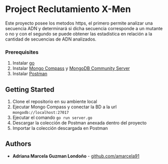# Project Reclutamiento X-Men

Este proyecto posee los metodos https, el primero permite analizar una secuencia ADN y determinará si dicha secuencia corresponde a un mutante o no y con el segundo se puede obtener las estadistica en relación a la cantidad de secuencias de ADN analizados.

### Prerequisites

1. Instalar [go](https://www.mongodb.com/try/download/compass)
2. Instalar [Mongo Compass](https://www.mongodb.com/try/download/compass) y [MongoDB Community Server](https://www.mongodb.com/try/download/community) 
3. Instalar [Postman](https://www.postman.com/downloads/)

## Getting Started

1. Clone el repositorio en su ambiente local
2. Ejecutar Mongo Compass y conectar la BD a la url  ```mongodb://localhost:27017``` 
3. Ejecutar el comando ```go run server.go```
4. Descargar la colección de Postman anexada dentro del proyecto
5. Importar la colección descargada en Postman


## Authors

* **Adriana Marcela Guzman Londoño** - [github.com/amarcela91](https://github.com/amarcela91)

